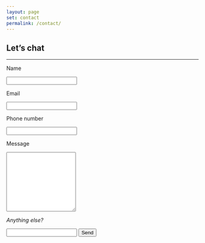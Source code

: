 ```yaml
---
layout: page
set: contact
permalink: /contact/
---
```


<div class="chat">
<h2>Let&rsquo;s chat</h2>
<hr class="order-hr">
<form action="https://formspree.io/f/bobbyddry@outlook.com" method="POST">
    <p>Name</p>
    <input type="text" name="name" placeholder="" class="mini_chat" required>
    <p>Email</p>
    <input type="email" name="email" placeholder="" class="mini_chat" required>
    <p>Phone number</p>
    <input type="tel" name="tel" title="Phone Number" required>
    <p>Message</p>
    <textarea name="message" rows="10" required></textarea>
    <p><em>Anything else?</em></p>
    <input type="text" name="extra" placeholder="" class="max_chat">
    <input type="submit" value="Send" class="sender">
</form>
</div>
